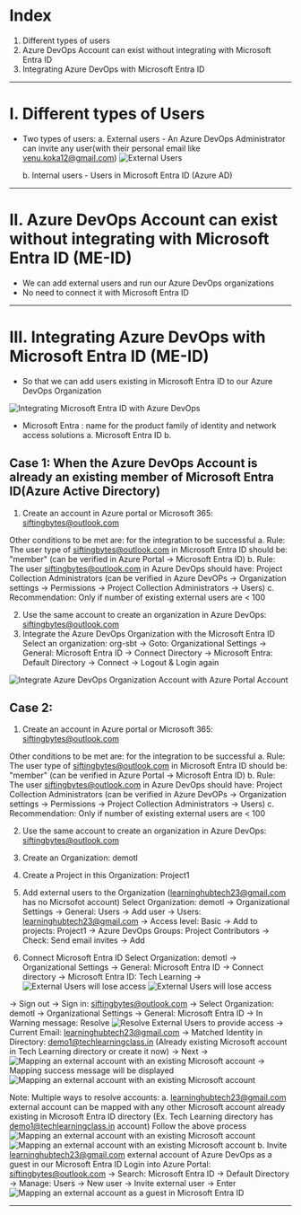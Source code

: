 # Index
1. Different types of users
2. Azure DevOps Account can exist without integrating with Microsoft Entra ID
3. Integrating Azure DevOps with Microsoft Entra ID 
--------------------------------------------------------------------------------------------------------------------------------------------------------------------------------------------------------------------------------------------------------------------------------------------------------
# I. Different types of Users
 - Two types of users:
    a. External users - An Azure DevOps Administrator can invite any user(with their personal email like venu.koka12@gmail.com) 
![External Users](../assets/external-user.png)

    b. Internal users - Users in Microsoft Entra ID (Azure AD)
       
--------------------------------------------------------------------------------------------------------------------------------------------------------------------------------------------------------------------------------------------------------------------------------------------------------
# II. Azure DevOps Account can exist without integrating with Microsoft Entra ID (ME-ID)
 - We can add external users and run our Azure DevOps organizations
 - No need to connect it with Microsoft Entra ID 

--------------------------------------------------------------------------------------------------------------------------------------------------------------------------------------------------------------------------------------------------------------------------------------------------------
# III. Integrating Azure DevOps with Microsoft Entra ID (ME-ID)
 - So that we can add users existing in Microsoft Entra ID to our Azure DevOps Organization
   
![Integrating Microsoft Entra ID with Azure DevOps](../assets/integrate-devops-entra-id.png)

 - Microsoft Entra : name for the product family of identity and network access solutions
   a. Microsoft Entra ID
   b. 

   
## Case 1: When the Azure DevOps Account is already an existing member of Microsoft Entra ID(Azure Active Directory)
1. Create an account in Azure portal or Microsoft 365: siftingbytes@outlook.com

Other conditions to be met are: for the integration to be successful
  a. Rule: The user type of siftingbytes@outlook.com in Microsoft Entra ID should be: "member" (can be verified in Azure Portal -> Microsoft Entra ID)
  b. Rule: The user siftingbytes@outlook.com in Azure DevOps should have: Project Collection Administrators (can be verified in Azure DevOPs -> Organization settings -> Permissions -> Project Collection Administrators -> Users)
  c. Recommendation: Only if number of existing external users are < 100
  
2. Use the same account to create an organization in Azure DevOps: siftingbytes@outlook.com
3. Integrate the Azure DevOps Organization with the Microsoft Entra ID
Select an organization: org-sbt -> Goto: Organizational Settings -> General: Microsoft Entra ID -> Connect Directory -> Microsoft Entra: Default Directory -> Connect -> Logout & Login again

![Integrate Azure DevOps Organization Account with Azure Portal Account](../assets/integrate-devops-entra-with-same-account.png)


## Case 2: 
1. Create an account in Azure portal or Microsoft 365: siftingbytes@outlook.com

Other conditions to be met are: for the integration to be successful
  a. Rule: The user type of siftingbytes@outlook.com in Microsoft Entra ID should be: "member" (can be verified in Azure Portal -> Microsoft Entra ID)
  b. Rule: The user siftingbytes@outlook.com in Azure DevOps should have: Project Collection Administrators (can be verified in Azure DevOPs -> Organization settings -> Permissions -> Project Collection Administrators -> Users)
  c. Recommendation: Only if number of existing external users are < 100
  
2. Use the same account to create an organization in Azure DevOps: siftingbytes@outlook.com
3. Create an Organization: demotl
4. Create a Project in this Organization: Project1
5. Add external users to the Organization (learninghubtech23@gmail.com has no Micrsofot account)
Select Organization: demotl -> Organizational Settings -> General: Users -> Add user -> Users: learninghubtech23@gmail.com -> Access level: Basic -> Add to projects: Project1 -> Azure DevOps Groups: Project Contributors -> Check: Send email invites -> Add

6. Connect Microsoft Entra ID
Select Organization: demotl -> Organizational Settings -> General: Microsoft Entra ID -> Connect directory -> Microsoft Entra ID: Tech Learning ->
![External Users will lose access](../assets/external-users-lose-connecting.png)
![External Users will lose access](../assets/external-users-lose-connecting-two.png)

-> Sign out 
-> Sign in: siftingbytes@outlook.com -> Select Organization: demotl -> Organizational Settings 
-> General: Microsoft Entra ID -> In Warning message: Resolve
![Resolve External Users to provide access](../assets/resolve-external-users-lose-connecting.png)
-> Current Email: learninghubtech23@gmail.com -> Matched Identity in Directory: demo1@techlearningclass.in (Already existing Microsoft account in Tech Learning directory or create it now) -> Next -> 
![Mapping an external account with an existing Microsoft account](../assets/mapping-two-different-accounts.png)
-> Mapping success message will be displayed
![Mapping an external account with an existing Microsoft account](../assets/mapping-two-different-accounts-three.png)

Note: Multiple ways to resolve accounts:
      a. learninghubtech23@gmail.com external account can be mapped with any other Microsoft account already existing in Microsoft Entra ID directory (Ex. Tech Learning directory has demo1@techlearningclass.in account)
         Follow the above process
![Mapping an external account with an existing Microsoft account](../assets/mapping-two-different-accounts.png)
![Mapping an external account with an existing Microsoft account](../assets/mapping-two-different-accounts-three.png)
      b. Invite learninghubtech23@gmail.com external account of Azure DevOps as a guest in our Microsoft Entra ID 
         Login into Azure Portal: siftingbytes@outlook.com ->  Search: Microsoft Entra ID -> Default Directory -> Manage: Users -> New user -> Invite external user -> Enter 
![Mapping an external account as a guest in Microsoft Entra ID](../assets/mapping-external-as-guest.png)
      

--------------------------------------------------------------------------------------------------------------------------------------------------------------------------------------------------------------------------------------------------------------------------------------------------------
